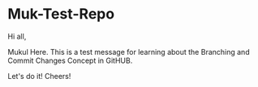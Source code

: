 # Muk-Test-Repo

Hi all,

Mukul Here. This is a test message for learning about the Branching and Commit Changes Concept in GitHUB.

Let's do it!
Cheers!
